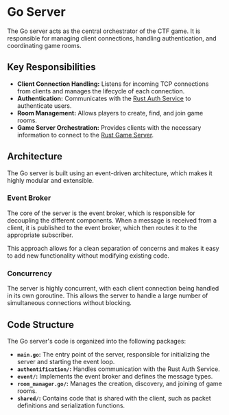 # Go Server

The Go server acts as the central orchestrator of the CTF game. It is responsible for managing client connections, handling authentication, and coordinating game rooms.

## Key Responsibilities

- **Client Connection Handling:** Listens for incoming TCP connections from clients and manages the lifecycle of each connection.
- **Authentication:** Communicates with the [Rust Auth Service](./auth_rust.md) to authenticate users.
- **Room Management:** Allows players to create, find, and join game rooms.
- **Game Server Orchestration:** Provides clients with the necessary information to connect to the [Rust Game Server](./game_server_rust.md).

## Architecture

The Go server is built using an event-driven architecture, which makes it highly modular and extensible.

### Event Broker

The core of the server is the event broker, which is responsible for decoupling the different components. When a message is received from a client, it is published to the event broker, which then routes it to the appropriate subscriber.

This approach allows for a clean separation of concerns and makes it easy to add new functionality without modifying existing code.

### Concurrency

The server is highly concurrent, with each client connection being handled in its own goroutine. This allows the server to handle a large number of simultaneous connections without blocking.

## Code Structure

The Go server's code is organized into the following packages:

- **`main.go`:** The entry point of the server, responsible for initializing the server and starting the event loop.
- **`authentification/`:** Handles communication with the Rust Auth Service.
- **`event/`:** Implements the event broker and defines the message types.
- **`room_manager.go/`:** Manages the creation, discovery, and joining of game rooms.
- **`shared/`:** Contains code that is shared with the client, such as packet definitions and serialization functions.
